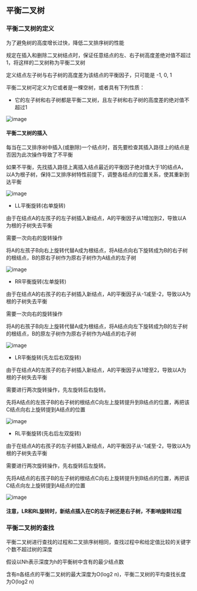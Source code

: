 ## 平衡二叉树

### 平衡二叉树的定义

为了避免树的高度增长过快，降低二叉排序树的性能

规定在插入和删除二叉树结点时，保证任意结点的左、右子树高度差绝对值不超过1，将这样的二叉树称为平衡二叉树

定义结点左子树与右子树的高度差为该结点的平衡因子，只可能是 -1, 0, 1

平衡二叉树可定义为它或者是一棵空树，或者具有下列性质：

- 它的左子树和右子树都是平衡二叉树，且左子树和右子树的高度差的绝对值不超过1

![image](https://github.com/YC-L/Postgraduate-examination/blob/DataStructure/imgs/Balanced-binary-tree.png)

#### 平衡二叉树的插入

每当在二叉排序树中插入(或删除)一个结点时，首先要检查其插入路径上的结点是否因为此次操作导致了不平衡

如果不平衡，先找插入路径上离插入结点最近的平衡因子绝对值大于1的结点A，以A为根子树，保持二叉排序树特性前提下，调整各结点的位置关系，使其重新到达平衡

![image](https://github.com/YC-L/Postgraduate-examination/blob/DataStructure/imgs/Balanced-binary-tree-demo.png)

- LL平衡旋转(右单旋转)

由于在结点A的左孩子的左子树插入新结点，A的平衡因子从1增加到2，导致以A为根的子树失去平衡

需要一次向右的旋转操作

将A的左孩子B向右上旋转代替A成为根结点，将A结点向右下旋转成为B的右子树的根结点，B的原右子树作为原右子树作为A结点的左子树

![image](https://github.com/YC-L/Postgraduate-examination/blob/DataStructure/imgs/LL.png)

- RR平衡旋转(左单旋转)

由于在结点A的右孩子的右子树插入新结点，A的平衡因子从-1减至-2，导致以A为根的子树失去平衡

需要一次向右的旋转操作

将A的右孩子B向左上旋转代替A成为根结点，将A结点向左下旋转成为B的左子树的根结点，B的原左子树作为原右子树作为A结点的右子树

![image](https://github.com/YC-L/Postgraduate-examination/blob/DataStructure/imgs/RR.png)

- LR平衡旋转(先左后右双旋转)

由于在结点A的左孩子的右子树插入新结点，A的平衡因子从1增至2，导致以A为根的子树失去平衡

需要进行两次旋转操作，先左旋转后右旋转。

先将A结点的左孩子B的右子树的根结点C向左上旋转提升到B结点的位置，再把该C结点向右上旋转提到A结点的位置

![image](https://github.com/YC-L/Postgraduate-examination/blob/DataStructure/imgs/LR.png)

- RL平衡旋转(先右后左双旋转)

由于在结点A的右孩子的左子树插入新结点，A的平衡因子从-1减至-2，导致以A为根的子树失去平衡

需要进行两次旋转操作，先右旋转后左旋转。

先将A结点的右孩子B的左子树的根结点C向右上旋转提升到B结点的位置，再把该C结点向左上旋转提到A结点的位置

![image](https://github.com/YC-L/Postgraduate-examination/blob/DataStructure/imgs/RL.png)

#### 注意，LR和RL旋转时，新结点插入在C的左子树还是右子树，不影响旋转过程

### 平衡二叉树的查找

平衡二叉树进行查找的过程和二叉排序树相同，查找过程中和给定值比较的关键字个数不超过树的深度

假设以Nh表示深度为h的平衡树中含有的最少结点数

含有n各结点的平衡二叉树的最大深度为O(log2 n)，平衡二叉树的平均查找长度为O(log2 n)